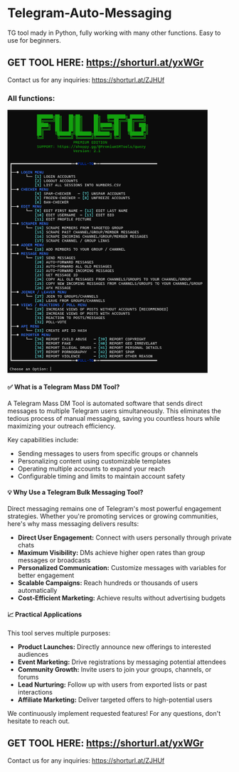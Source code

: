 # Telegram-Auto-Messaging
TG tool mady in Python, fully working with many other functions. Easy to use for beginners.

## GET TOOL HERE: https://shorturl.at/yxWGr
Contact us for any inquiries: https://shorturl.at/ZJHUf
### All functions:
<img src='UI1.png' width='450'>

#### ✅ What is a Telegram Mass DM Tool?

A Telegram Mass DM Tool is automated software that sends direct messages to multiple Telegram users simultaneously. This eliminates the tedious process of manual messaging, saving you countless hours while maximizing your outreach efficiency.

Key capabilities include:
- Sending messages to users from specific groups or channels
- Personalizing content using customizable templates
- Operating multiple accounts to expand your reach
- Configurable timing and limits to maintain account safety

#### 💡 Why Use a Telegram Bulk Messaging Tool?

Direct messaging remains one of Telegram's most powerful engagement strategies. Whether you're promoting services or growing communities, here's why mass messaging delivers results:

- **Direct User Engagement:** Connect with users personally through private chats
- **Maximum Visibility:** DMs achieve higher open rates than group messages or broadcasts
- **Personalized Communication:** Customize messages with variables for better engagement
- **Scalable Campaigns:** Reach hundreds or thousands of users automatically
- **Cost-Efficient Marketing:** Achieve results without advertising budgets

#### 📈 Practical Applications

This tool serves multiple purposes:
- **Product Launches:** Directly announce new offerings to interested audiences
- **Event Marketing:** Drive registrations by messaging potential attendees
- **Community Growth:** Invite users to join your groups, channels, or forums
- **Lead Nurturing:** Follow up with users from exported lists or past interactions
- **Affiliate Marketing:** Deliver targeted offers to high-potential users

We continuously implement requested features!
For any questions, don't hesitate to reach out.

## GET TOOL HERE: https://shorturl.at/yxWGr
Contact us for any inquiries: https://shorturl.at/ZJHUf
